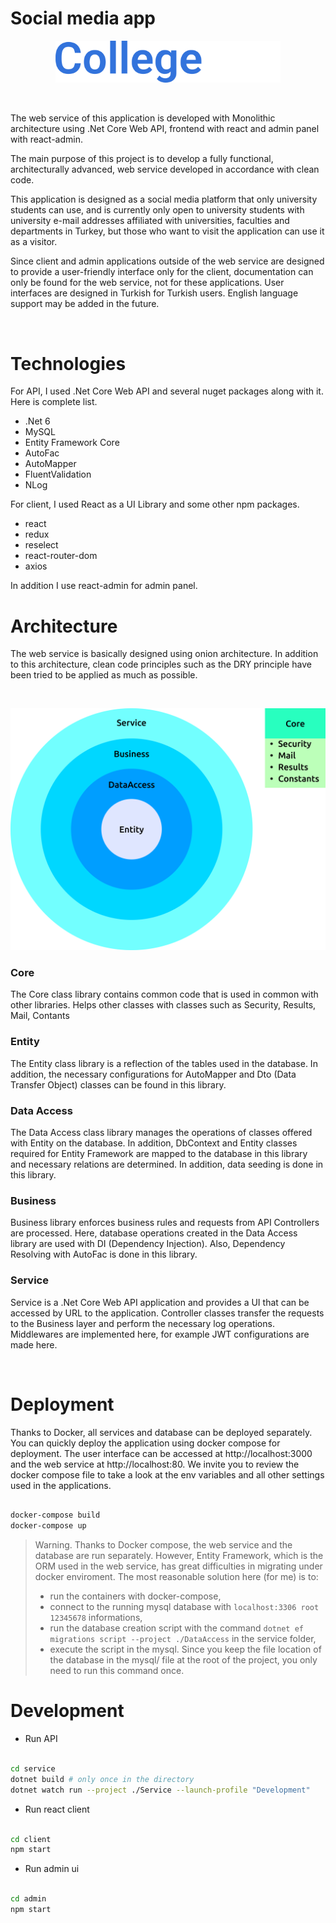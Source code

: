# Social media app

<p align="center">
    <img src="./docs/logo.svg" alt="Logo" width="360">
</p>

<br/>

The web service of this application is developed with Monolithic architecture using .Net Core Web API, frontend with react and admin panel with react-admin.

The main purpose of this project is to develop a fully functional, architecturally advanced, web service developed in accordance with clean code.

This application is designed as a social media platform that only university students can use, and is currently only open to university students with university e-mail addresses affiliated with universities, faculties and departments in Turkey, but those who want to visit the application can use it as a visitor.

Since client and admin applications outside of the web service are designed to provide a user-friendly interface only for the client, documentation can only be found for the web service, not for these applications. User interfaces are designed in Turkish for Turkish users. English language support may be added in the future.

<br/>

# Technologies 

For API, I used .Net Core Web API and several nuget packages along with it. Here is complete list.

- .Net 6
- MySQL
- Entity Framework Core
- AutoFac
- AutoMapper
- FluentValidation
- NLog

For client, I used React as a UI Library and some other npm packages.

- react
- redux
- reselect
- react-router-dom
- axios

In addition I use react-admin for admin panel.

# Architecture

The web service is basically designed using onion architecture. In addition to this architecture, clean code principles such as the DRY principle have been tried to be applied as much as possible.

<br/>

![Onion architecture](./docs/Architecture.png)


### Core

The Core class library contains common code that is used in common with other libraries. Helps other classes with classes such as Security, Results, Mail, Contants

### Entity

The Entity class library is a reflection of the tables used in the database. In addition, the necessary configurations for AutoMapper and Dto (Data Transfer Object) classes can be found in this library.

### Data Access

The Data Access class library manages the operations of classes offered with Entity on the database. In addition, DbContext and Entity classes required for Entity Framework are mapped to the database in this library and necessary relations are determined. In addition, data seeding is done in this library.

### Business

Business library enforces business rules and requests from API Controllers are processed. Here, database operations created in the Data Access library are used with DI (Dependency Injection). Also, Dependency Resolving with AutoFac is done in this library.

### Service

Service is a .Net Core Web API application and provides a UI that can be accessed by URL to the application. Controller classes transfer the requests to the Business layer and perform the necessary log operations. Middlewares are implemented here, for example JWT configurations are made here.

<br/>

# Deployment

Thanks to Docker, all services and database can be deployed separately. You can quickly deploy the application using docker compose for deployment. The user interface can be accessed at http://localhost:3000 and the web service at http://localhost:80. We invite you to review the docker compose file to take a look at the env variables and all other settings used in the applications.

```bash

docker-compose build
docker-compose up

```

> Warning. Thanks to Docker compose, the web service and the database are run separately. However, Entity Framework, which is the ORM used in the web service, has great difficulties in migrating under docker enviroment. The most reasonable solution here (for me) is to: 
> 
> - run the containers with docker-compose,
> - connect to the running mysql database with `localhost:3306 root 12345678` informations,
> - run the database creation script with the command `dotnet ef migrations script --project ./DataAccess` in the service folder,
> - execute the script in the mysql. Since you keep the file location of the database in the mysql/ file at the root of the project, you only need to run this command once.

# Development

- Run API

```bash

cd service 
dotnet build # only once in the directory
dotnet watch run --project ./Service --launch-profile "Development"

```

- Run react client

```bash

cd client
npm start

```

- Run admin ui

```bash

cd admin
npm start

```